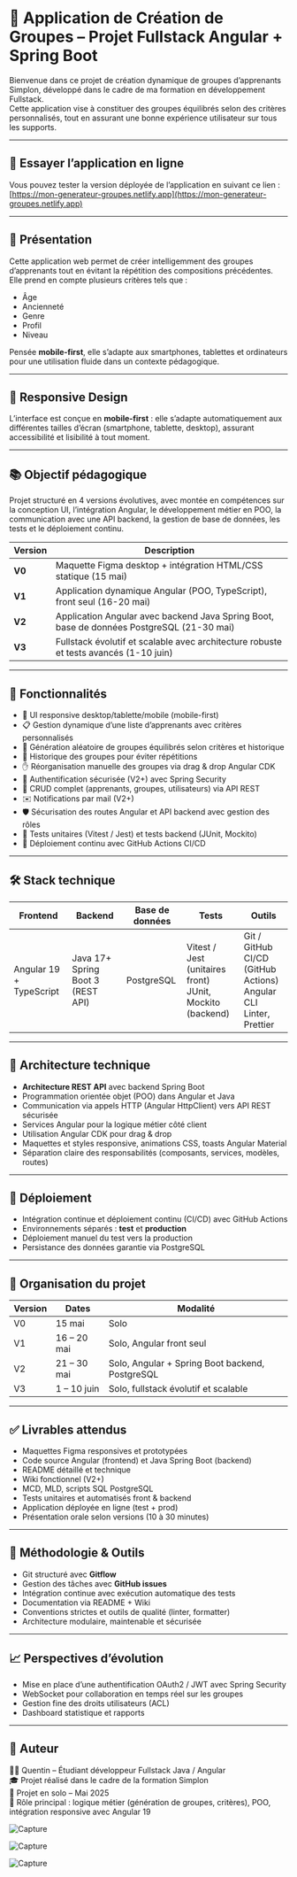 # 🎯 Application de Création de Groupes – Projet Fullstack Angular + Spring Boot

Bienvenue dans ce projet de création dynamique de groupes d’apprenants Simplon, développé dans le cadre de ma formation en développement Fullstack.  
Cette application vise à constituer des groupes équilibrés selon des critères personnalisés, tout en assurant une bonne expérience utilisateur sur tous les supports.

---

## 🚀 Essayer l’application en ligne

Vous pouvez tester la version déployée de l’application en suivant ce lien :  
[https://mon-generateur-groupes.netlify.app](https://mon-generateur-groupes.netlify.app)  

---

## 🚀 Présentation

Cette application web permet de créer intelligemment des groupes d’apprenants tout en évitant la répétition des compositions précédentes.  
Elle prend en compte plusieurs critères tels que :

- Âge  
- Ancienneté  
- Genre  
- Profil  
- Niveau  

Pensée **mobile-first**, elle s’adapte aux smartphones, tablettes et ordinateurs pour une utilisation fluide dans un contexte pédagogique.

---

## 📱 Responsive Design

L’interface est conçue en **mobile-first** : elle s’adapte automatiquement aux différentes tailles d’écran (smartphone, tablette, desktop), assurant accessibilité et lisibilité à tout moment.

---

## 📚 Objectif pédagogique

Projet structuré en 4 versions évolutives, avec montée en compétences sur la conception UI, l’intégration Angular, le développement métier en POO, la communication avec une API backend, la gestion de base de données, les tests et le déploiement continu.

| Version | Description                                         |
|---------|---------------------------------------------------|
| **V0**  | Maquette Figma desktop + intégration HTML/CSS statique (15 mai)        |
| **V1**  | Application dynamique Angular (POO, TypeScript), front seul (16-20 mai) |
| **V2**  | Application Angular avec backend Java Spring Boot, base de données PostgreSQL (21-30 mai) |
| **V3**  | Fullstack évolutif et scalable avec architecture robuste et tests avancés (1-10 juin) |

---

## 🧩 Fonctionnalités

- 🎨 UI responsive desktop/tablette/mobile (mobile-first)  
- 📋 Gestion dynamique d’une liste d’apprenants avec critères personnalisés  
- 🧠 Génération aléatoire de groupes équilibrés selon critères et historique  
- 🔁 Historique des groupes pour éviter répétitions  
- ✋ Réorganisation manuelle des groupes via drag & drop Angular CDK  
- 🔐 Authentification sécurisée (V2+) avec Spring Security  
- 🧰 CRUD complet (apprenants, groupes, utilisateurs) via API REST  
- ✉️ Notifications par mail (V2+)  
- 🛡️ Sécurisation des routes Angular et API backend avec gestion des rôles  
- 🧪 Tests unitaires (Vitest / Jest) et tests backend (JUnit, Mockito)  
- 🚀 Déploiement continu avec GitHub Actions CI/CD  

---

## 🛠️ Stack technique

| Frontend                | Backend                          | Base de données        | Tests                             | Outils                       |
|------------------------|---------------------------------|------------------------|----------------------------------|-----------------------------|
| Angular 19 + TypeScript | Java 17+ Spring Boot 3 (REST API) | PostgreSQL              | Vitest / Jest (unitaires front)<br>JUnit, Mockito (backend) | Git / GitHub<br>CI/CD (GitHub Actions)<br>Angular CLI<br>Linter, Prettier |

---

## 📐 Architecture technique

- **Architecture REST API** avec backend Spring Boot  
- Programmation orientée objet (POO) dans Angular et Java  
- Communication via appels HTTP (Angular HttpClient) vers API REST sécurisée  
- Services Angular pour la logique métier côté client  
- Utilisation Angular CDK pour drag & drop  
- Maquettes et styles responsive, animations CSS, toasts Angular Material  
- Séparation claire des responsabilités (composants, services, modèles, routes)  

---

## 🚀 Déploiement

- Intégration continue et déploiement continu (CI/CD) avec GitHub Actions  
- Environnements séparés : **test** et **production**  
- Déploiement manuel du test vers la production  
- Persistance des données garantie via PostgreSQL  

---

## 📆 Organisation du projet

| Version | Dates           | Modalité                  |
|---------|-----------------|---------------------------|
| V0      | 15 mai          | Solo                      |
| V1      | 16 – 20 mai     | Solo, Angular front seul  |
| V2      | 21 – 30 mai     | Solo, Angular + Spring Boot backend, PostgreSQL |
| V3      | 1 – 10 juin     | Solo, fullstack évolutif et scalable |

---

## ✅ Livrables attendus

- Maquettes Figma responsives et prototypées  
- Code source Angular (frontend) et Java Spring Boot (backend)  
- README détaillé et technique  
- Wiki fonctionnel (V2+)  
- MCD, MLD, scripts SQL PostgreSQL  
- Tests unitaires et automatisés front & backend  
- Application déployée en ligne (test + prod)  
- Présentation orale selon versions (10 à 30 minutes)  

---

## 📌 Méthodologie & Outils

- Git structuré avec **Gitflow**  
- Gestion des tâches avec **GitHub issues**  
- Intégration continue avec exécution automatique des tests  
- Documentation via README + Wiki  
- Conventions strictes et outils de qualité (linter, formatter)  
- Architecture modulaire, maintenable et sécurisée  

---

## 📈 Perspectives d’évolution

- Mise en place d’une authentification OAuth2 / JWT avec Spring Security  
- WebSocket pour collaboration en temps réel sur les groupes  
- Gestion fine des droits utilisateurs (ACL)  
- Dashboard statistique et rapports  

---

## 📌 Auteur

👨‍💻 Quentin – Étudiant développeur Fullstack Java / Angular  
🎓 Projet réalisé dans le cadre de la formation Simplon  
📆 Projet en solo – Mai 2025  
🎯 Rôle principal : logique métier (génération de groupes, critères), POO, intégration responsive avec Angular 19

![Capture](./Docu/Capture/Capture%20d'écran%202025-05-20%20102802.png)

![Capture](./Docu/Capture/Capture%20d'écran%202025-05-20%20102811.png)

![Capture](./Docu/Capture/Capture%20d'écran%202025-05-20%20102824.png)